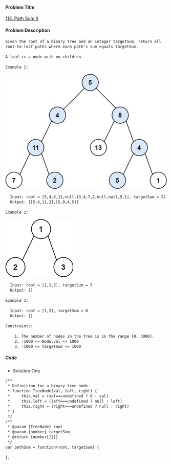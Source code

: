 #### Problem Title
[113. Path Sum II](https://leetcode.com/problems/path-sum-ii/)
#### Problem Description
```
Given the root of a binary tree and an integer targetSum, return all root-to-leaf paths where each path's sum equals targetSum.

A leaf is a node with no children.

Example 1:
```
![1](../../assets/tree/2021-02-25/1.jpg)
```
  Input: root = [5,4,8,11,null,13,4,7,2,null,null,5,1], targetSum = 22
  Output: [[5,4,11,2],[5,8,4,5]]

Example 2:
```
![1](../../assets/tree/2021-02-25/2.jpg)
```
  Input: root = [1,2,3], targetSum = 5
  Output: []

Example 3:

  Input: root = [1,2], targetSum = 0
  Output: []

Constraints:

    1. The number of nodes in the tree is in the range [0, 5000].
    2. -1000 <= Node.val <= 1000
    3. -1000 <= targetSum <= 1000
```
##### Code

- Solution One
```
/**
 * Definition for a binary tree node.
 * function TreeNode(val, left, right) {
 *     this.val = (val===undefined ? 0 : val)
 *     this.left = (left===undefined ? null : left)
 *     this.right = (right===undefined ? null : right)
 * }
 */
/**
 * @param {TreeNode} root
 * @param {number} targetSum
 * @return {number[][]}
 */
var pathSum = function(root, targetSum) {
    
};
```
